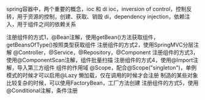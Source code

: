 spring容器中，两个重要的概念，ioc 和 di
ioc，inversion of control，控制反转，用于资源的控制，创建、获取、销毁
di，dependency injection，依赖注入，用于组件之间的依赖关系

注册组件的方式1，@Bean注解，使用getBean()方法获取组件，getBeansOfType()按照类型获取组件
注册组件的方式2，使用SpringMVC分层注解 @Controller，@Service，@Repository，@Component
注册组件的方式3，使用@ComponentScan注解，组件批量扫描
注册组件的方式4，使用@Import注解，导入第三方组件
组件的作用域 @Scope，配合@Scope("singleton")，单例模式的时候才可以启用@Lazy 懒加载，仅在调用的时候才会注册
制造的某些对象比较复杂的时候，可以使用FactoryBean，工厂方法创建
注册组件的方式5，使用@Conditional注解，条件注册

